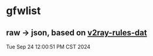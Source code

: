 # gfwlist
## raw -> json, based on [v2ray-rules-dat](https://github.com/Loyalsoldier/v2ray-rules-dat)
Tue Sep 24 12:00:51 PM CST 2024

